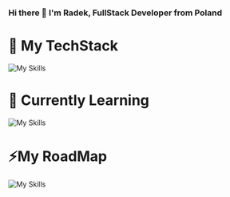 ### Hi there 👋 I'm Radek, FullStack Developer from Poland

# 🔭 My TechStack 
![My Skills](https://skillicons.dev/icons?i=html,js,css,react,nodejs,mongodb,redux)

# 🤔 Currently Learning
![My Skills](https://skillicons.dev/icons?i=vue,sass,ts,php,symfony)

# ⚡My RoadMap
![My Skills](https://skillicons.dev/icons?i=java,spring,hibernate,flutter,mysql)
<!--
**rczerwiec/rczerwiec** is a ✨ _special_ ✨ repository because its `README.md` (this file) appears on your GitHub profile.

Here are some ideas to get you started:

- 🔭 I’m currently working on ...

- 👯 I’m looking to collaborate on ...
- 🤔 I’m looking for help with ...
- 💬 Ask me about ...
- 📫 How to reach me: ...
- 😄 Pronouns: ...
- ⚡ Fun fact: ...
-->
